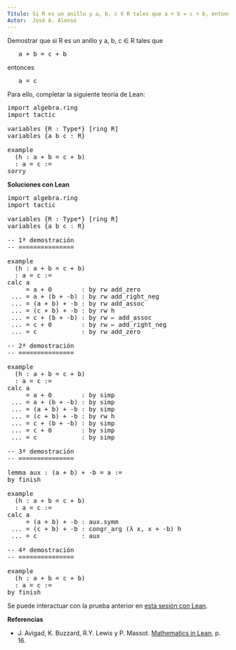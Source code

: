 ```yaml
---
Título: Si R es un anillo y a, b, c ∈ R tales que a + b = c + b, entonces a = c.
Autor:  José A. Alonso
---
```


Demostrar que si R es un anillo y a, b, c ∈ R tales que
<pre lang="text">
   a + b = c + b
</pre>
entonces
<pre lang="text">
   a = c
</pre>

Para ello, completar la siguiente teoría de Lean:

<pre lang="lean">
import algebra.ring
import tactic

variables {R : Type*} [ring R]
variables {a b c : R}

example
  (h : a + b = c + b)
  : a = c :=
sorry
</pre>

<b>Soluciones con Lean</b>

<pre lang="lean">
import algebra.ring
import tactic

variables {R : Type*} [ring R]
variables {a b c : R}

-- 1ª demostración
-- ===============

example
  (h : a + b = c + b)
  : a = c :=
calc a
     = a + 0        : by rw add_zero
 ... = a + (b + -b) : by rw add_right_neg
 ... = (a + b) + -b : by rw add_assoc
 ... = (c + b) + -b : by rw h
 ... = c + (b + -b) : by rw ← add_assoc
 ... = c + 0        : by rw ← add_right_neg
 ... = c            : by rw add_zero

-- 2ª demostración
-- ===============

example
  (h : a + b = c + b)
  : a = c :=
calc a
     = a + 0        : by simp
 ... = a + (b + -b) : by simp
 ... = (a + b) + -b : by simp
 ... = (c + b) + -b : by rw h
 ... = c + (b + -b) : by simp
 ... = c + 0        : by simp
 ... = c            : by simp

-- 3ª demostración
-- ===============

lemma aux : (a + b) + -b = a :=
by finish

example
  (h : a + b = c + b)
  : a = c :=
calc a
     = (a + b) + -b : aux.symm
 ... = (c + b) + -b : congr_arg (λ x, x + -b) h
 ... = c            : aux

-- 4ª demostración
-- ===============

example
  (h : a + b = c + b)
  : a = c :=
by finish
</pre>

Se puede interactuar con la prueba anterior en <a href="https://leanprover-community.github.io/lean-web-editor/#url=https://raw.githubusercontent.com/jaalonso/Calculemus/main/src/Cancelativa_de_la_suma_por_la_derecha.lean" rel="noopener noreferrer" target="_blank">esta sesión con Lean</a>.

<b>Referencias</b>

+ J. Avigad, K. Buzzard, R.Y. Lewis y P. Massot. [Mathematics in Lean](https://bit.ly/3U4UjBk), p. 16.
